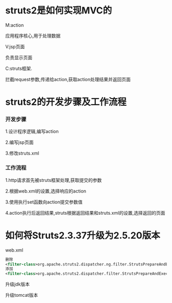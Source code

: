 # struts2是如何实现MVC的
M:action

应用程序核心,用于处理数据

V:jsp页面

负责显示页面

C:struts框架.

拦截request参数,传递给action,获取action处理结果并返回页面
# struts2的开发步骤及工作流程
### 开发步骤
1.设计程序逻辑,编写action

2.编写jsp页面

3.修改struts.xml
### 工作流程
1.http请求首先被struts框架处理,获取提交的参数

2.根据web.xml的设置,选择响应的action

3.使用执行set函数向action提交参数值

4.action执行后返回结果,struts根据返回结果和struts.xml的设置,选择返回的页面
# 如何将Struts2.3.37升级为2.5.20版本
web.xml
```xml
删除
<filter-class>org.apache.struts2.dispatcher.ng.filter.StrutsPrepareAndExecuteFilter</filter-class>
添加
<filter-class>org.apache.struts2.dispatcher.filter.StrutsPrepareAndExecuteFilter</filter-class>
```
升级jdk版本

升级tomcat版本

